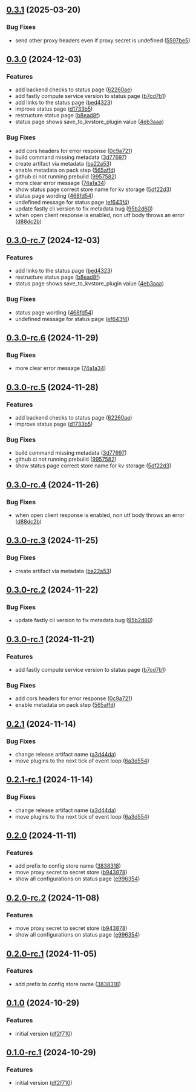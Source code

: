 ## [0.3.1](https://github.com/fingerprintjs/fingerprint-pro-fastly-compute-proxy-integration/compare/v0.3.0...v0.3.1) (2025-03-20)


### Bug Fixes

* send other proxy headers even if proxy secret is undefined ([5597be5](https://github.com/fingerprintjs/fingerprint-pro-fastly-compute-proxy-integration/commit/5597be5fd8b78251853fc8d4a4bd566699bcc830))

## [0.3.0](https://github.com/fingerprintjs/fingerprint-pro-fastly-compute-proxy-integration/compare/v0.2.1...v0.3.0) (2024-12-03)


### Features

* add backend checks to status page ([62260ae](https://github.com/fingerprintjs/fingerprint-pro-fastly-compute-proxy-integration/commit/62260aeb5f5fa7c10aabb7729cf4d09f5c55f087))
* add fastly compute service version to status page ([b7cd7b1](https://github.com/fingerprintjs/fingerprint-pro-fastly-compute-proxy-integration/commit/b7cd7b15dfd60708452f0ccef8d138387655ddbb))
* add links to the status page ([bed4323](https://github.com/fingerprintjs/fingerprint-pro-fastly-compute-proxy-integration/commit/bed4323b666ff30cc2451eda6dfb27d139fa1421))
* improve status page ([d1733b5](https://github.com/fingerprintjs/fingerprint-pro-fastly-compute-proxy-integration/commit/d1733b5768f8c1eaf95f041c2c92ff24b019c36b))
* restructure status page ([b8ead8f](https://github.com/fingerprintjs/fingerprint-pro-fastly-compute-proxy-integration/commit/b8ead8f28f10384ff9bff0484bae0cd6cdfe2563))
* status page shows save_to_kvstore_plugin value ([4eb3aaa](https://github.com/fingerprintjs/fingerprint-pro-fastly-compute-proxy-integration/commit/4eb3aaae7fd0fb39119456830f06219f4a585c98))


### Bug Fixes

* add cors headers for error response ([0c9a721](https://github.com/fingerprintjs/fingerprint-pro-fastly-compute-proxy-integration/commit/0c9a721e4be67676505b09f14e36fb482d6f91d5))
* build command missing metadata ([3d77697](https://github.com/fingerprintjs/fingerprint-pro-fastly-compute-proxy-integration/commit/3d776976c72b3490b90aff4729f56170fbe2f9a7))
* create artifact via metadata ([ba22a53](https://github.com/fingerprintjs/fingerprint-pro-fastly-compute-proxy-integration/commit/ba22a538130c75d22aa119aeb403390ca35f9426))
* enable metadata on pack step ([565affd](https://github.com/fingerprintjs/fingerprint-pro-fastly-compute-proxy-integration/commit/565affd396c42b5ee7bb2a332a33b5a2dd0331c5))
* github ci not running prebuild ([9957582](https://github.com/fingerprintjs/fingerprint-pro-fastly-compute-proxy-integration/commit/9957582dc9ec64781ea718b3946fa9c7e34ccb9b))
* more clear error message ([74a1a34](https://github.com/fingerprintjs/fingerprint-pro-fastly-compute-proxy-integration/commit/74a1a347f8d3ae423b74eed9007d54150a927635))
* show status page correct store name for kv storage ([5df22d3](https://github.com/fingerprintjs/fingerprint-pro-fastly-compute-proxy-integration/commit/5df22d368c5a7f38b46ffbc7e71a65d8d0d6cb08))
* status page wording ([468fd54](https://github.com/fingerprintjs/fingerprint-pro-fastly-compute-proxy-integration/commit/468fd54f1e786c1d2177e827e526059eda9b9b37))
* undefined message for status page ([ef643f4](https://github.com/fingerprintjs/fingerprint-pro-fastly-compute-proxy-integration/commit/ef643f429427f452424a427a53a849e227dcc12e))
* update fastly cli version to fix metadata bug ([95b2d60](https://github.com/fingerprintjs/fingerprint-pro-fastly-compute-proxy-integration/commit/95b2d60ad5bbe5c85a4c7075827cc69ad775122e))
* when open client response is enabled, non utf body throws an error ([d88dc2b](https://github.com/fingerprintjs/fingerprint-pro-fastly-compute-proxy-integration/commit/d88dc2bb6ee36df4a3098ef390c3afd1ed151c2b))

## [0.3.0-rc.7](https://github.com/fingerprintjs/fingerprint-pro-fastly-compute-proxy-integration/compare/v0.3.0-rc.6...v0.3.0-rc.7) (2024-12-03)


### Features

* add links to the status page ([bed4323](https://github.com/fingerprintjs/fingerprint-pro-fastly-compute-proxy-integration/commit/bed4323b666ff30cc2451eda6dfb27d139fa1421))
* restructure status page ([b8ead8f](https://github.com/fingerprintjs/fingerprint-pro-fastly-compute-proxy-integration/commit/b8ead8f28f10384ff9bff0484bae0cd6cdfe2563))
* status page shows save_to_kvstore_plugin value ([4eb3aaa](https://github.com/fingerprintjs/fingerprint-pro-fastly-compute-proxy-integration/commit/4eb3aaae7fd0fb39119456830f06219f4a585c98))


### Bug Fixes

* status page wording ([468fd54](https://github.com/fingerprintjs/fingerprint-pro-fastly-compute-proxy-integration/commit/468fd54f1e786c1d2177e827e526059eda9b9b37))
* undefined message for status page ([ef643f4](https://github.com/fingerprintjs/fingerprint-pro-fastly-compute-proxy-integration/commit/ef643f429427f452424a427a53a849e227dcc12e))

## [0.3.0-rc.6](https://github.com/fingerprintjs/fingerprint-pro-fastly-compute-proxy-integration/compare/v0.3.0-rc.5...v0.3.0-rc.6) (2024-11-29)


### Bug Fixes

* more clear error message ([74a1a34](https://github.com/fingerprintjs/fingerprint-pro-fastly-compute-proxy-integration/commit/74a1a347f8d3ae423b74eed9007d54150a927635))

## [0.3.0-rc.5](https://github.com/fingerprintjs/fingerprint-pro-fastly-compute-proxy-integration/compare/v0.3.0-rc.4...v0.3.0-rc.5) (2024-11-28)


### Features

* add backend checks to status page ([62260ae](https://github.com/fingerprintjs/fingerprint-pro-fastly-compute-proxy-integration/commit/62260aeb5f5fa7c10aabb7729cf4d09f5c55f087))
* improve status page ([d1733b5](https://github.com/fingerprintjs/fingerprint-pro-fastly-compute-proxy-integration/commit/d1733b5768f8c1eaf95f041c2c92ff24b019c36b))


### Bug Fixes

* build command missing metadata ([3d77697](https://github.com/fingerprintjs/fingerprint-pro-fastly-compute-proxy-integration/commit/3d776976c72b3490b90aff4729f56170fbe2f9a7))
* github ci not running prebuild ([9957582](https://github.com/fingerprintjs/fingerprint-pro-fastly-compute-proxy-integration/commit/9957582dc9ec64781ea718b3946fa9c7e34ccb9b))
* show status page correct store name for kv storage ([5df22d3](https://github.com/fingerprintjs/fingerprint-pro-fastly-compute-proxy-integration/commit/5df22d368c5a7f38b46ffbc7e71a65d8d0d6cb08))

## [0.3.0-rc.4](https://github.com/fingerprintjs/fingerprint-pro-fastly-compute-proxy-integration/compare/v0.3.0-rc.3...v0.3.0-rc.4) (2024-11-26)


### Bug Fixes

* when open client response is enabled, non utf body throws an error ([d88dc2b](https://github.com/fingerprintjs/fingerprint-pro-fastly-compute-proxy-integration/commit/d88dc2bb6ee36df4a3098ef390c3afd1ed151c2b))

## [0.3.0-rc.3](https://github.com/fingerprintjs/fingerprint-pro-fastly-compute-proxy-integration/compare/v0.3.0-rc.2...v0.3.0-rc.3) (2024-11-25)


### Bug Fixes

* create artifact via metadata ([ba22a53](https://github.com/fingerprintjs/fingerprint-pro-fastly-compute-proxy-integration/commit/ba22a538130c75d22aa119aeb403390ca35f9426))

## [0.3.0-rc.2](https://github.com/fingerprintjs/fingerprint-pro-fastly-compute-proxy-integration/compare/v0.3.0-rc.1...v0.3.0-rc.2) (2024-11-22)


### Bug Fixes

* update fastly cli version to fix metadata bug ([95b2d60](https://github.com/fingerprintjs/fingerprint-pro-fastly-compute-proxy-integration/commit/95b2d60ad5bbe5c85a4c7075827cc69ad775122e))

## [0.3.0-rc.1](https://github.com/fingerprintjs/fingerprint-pro-fastly-compute-proxy-integration/compare/v0.2.1...v0.3.0-rc.1) (2024-11-21)


### Features

* add fastly compute service version to status page ([b7cd7b1](https://github.com/fingerprintjs/fingerprint-pro-fastly-compute-proxy-integration/commit/b7cd7b15dfd60708452f0ccef8d138387655ddbb))


### Bug Fixes

* add cors headers for error response ([0c9a721](https://github.com/fingerprintjs/fingerprint-pro-fastly-compute-proxy-integration/commit/0c9a721e4be67676505b09f14e36fb482d6f91d5))
* enable metadata on pack step ([565affd](https://github.com/fingerprintjs/fingerprint-pro-fastly-compute-proxy-integration/commit/565affd396c42b5ee7bb2a332a33b5a2dd0331c5))

## [0.2.1](https://github.com/fingerprintjs/fingerprint-pro-fastly-compute-proxy-integration/compare/v0.2.0...v0.2.1) (2024-11-14)


### Bug Fixes

* change release artifact name ([a3d44da](https://github.com/fingerprintjs/fingerprint-pro-fastly-compute-proxy-integration/commit/a3d44da4628930f73f5d0d87d3f64ee0d20b8ca4))
* move plugins to the next tick of event loop ([6a3d554](https://github.com/fingerprintjs/fingerprint-pro-fastly-compute-proxy-integration/commit/6a3d5547ad9c928b436431c5b4212abf473f4c1b))

## [0.2.1-rc.1](https://github.com/fingerprintjs/fingerprint-pro-fastly-compute-proxy-integration/compare/v0.2.0...v0.2.1-rc.1) (2024-11-14)


### Bug Fixes

* change release artifact name ([a3d44da](https://github.com/fingerprintjs/fingerprint-pro-fastly-compute-proxy-integration/commit/a3d44da4628930f73f5d0d87d3f64ee0d20b8ca4))
* move plugins to the next tick of event loop ([6a3d554](https://github.com/fingerprintjs/fingerprint-pro-fastly-compute-proxy-integration/commit/6a3d5547ad9c928b436431c5b4212abf473f4c1b))

## [0.2.0](https://github.com/fingerprintjs/fingerprint-pro-fastly-compute-proxy-integration/compare/v0.1.0...v0.2.0) (2024-11-11)


### Features

* add prefix to config store name ([3838318](https://github.com/fingerprintjs/fingerprint-pro-fastly-compute-proxy-integration/commit/38383186439c5b1f7362b7462ea1a578287a59e3))
* move proxy secret to secret store ([b943878](https://github.com/fingerprintjs/fingerprint-pro-fastly-compute-proxy-integration/commit/b94387882bd4d485733faa6cc712ee6e298d6e58))
* show all configurations on status page ([e996354](https://github.com/fingerprintjs/fingerprint-pro-fastly-compute-proxy-integration/commit/e9963545ae6be1fa44e2fa41ef74306067e6a75e))

## [0.2.0-rc.2](https://github.com/fingerprintjs/fingerprint-pro-fastly-compute-proxy-integration/compare/v0.2.0-rc.1...v0.2.0-rc.2) (2024-11-08)


### Features

* move proxy secret to secret store ([b943878](https://github.com/fingerprintjs/fingerprint-pro-fastly-compute-proxy-integration/commit/b94387882bd4d485733faa6cc712ee6e298d6e58))
* show all configurations on status page ([e996354](https://github.com/fingerprintjs/fingerprint-pro-fastly-compute-proxy-integration/commit/e9963545ae6be1fa44e2fa41ef74306067e6a75e))

## [0.2.0-rc.1](https://github.com/fingerprintjs/fingerprint-pro-fastly-compute-proxy-integration/compare/v0.1.0...v0.2.0-rc.1) (2024-11-05)


### Features

* add prefix to config store name ([3838318](https://github.com/fingerprintjs/fingerprint-pro-fastly-compute-proxy-integration/commit/38383186439c5b1f7362b7462ea1a578287a59e3))

## [0.1.0](https://github.com/fingerprintjs/fingerprint-pro-fastly-compute-proxy-integration/compare/v0.0.0...v0.1.0) (2024-10-29)


### Features

* initial version ([df2f710](https://github.com/fingerprintjs/fingerprint-pro-fastly-compute-proxy-integration/commit/df2f710261c5100796d4d9a7702c51596f4c3232))

## [0.1.0-rc.1](https://github.com/fingerprintjs/fingerprint-pro-fastly-compute-proxy-integration/compare/v0.0.0...v0.1.0-rc.1) (2024-10-29)


### Features

* initial version ([df2f710](https://github.com/fingerprintjs/fingerprint-pro-fastly-compute-proxy-integration/commit/df2f710261c5100796d4d9a7702c51596f4c3232))
